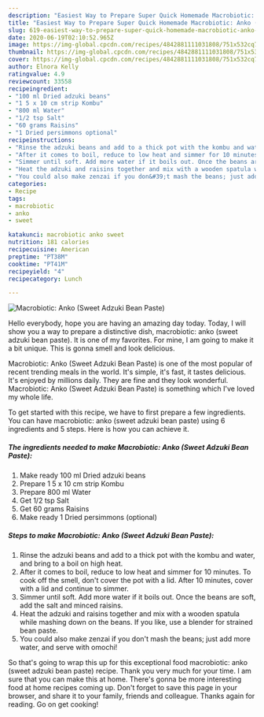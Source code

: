 ```yaml
---
description: "Easiest Way to Prepare Super Quick Homemade Macrobiotic: Anko (Sweet Adzuki Bean Paste)"
title: "Easiest Way to Prepare Super Quick Homemade Macrobiotic: Anko (Sweet Adzuki Bean Paste)"
slug: 619-easiest-way-to-prepare-super-quick-homemade-macrobiotic-anko-sweet-adzuki-bean-paste
date: 2020-06-19T02:10:52.965Z
image: https://img-global.cpcdn.com/recipes/4842881111031808/751x532cq70/macrobiotic-anko-sweet-adzuki-bean-paste-recipe-main-photo.jpg
thumbnail: https://img-global.cpcdn.com/recipes/4842881111031808/751x532cq70/macrobiotic-anko-sweet-adzuki-bean-paste-recipe-main-photo.jpg
cover: https://img-global.cpcdn.com/recipes/4842881111031808/751x532cq70/macrobiotic-anko-sweet-adzuki-bean-paste-recipe-main-photo.jpg
author: Elnora Kelly
ratingvalue: 4.9
reviewcount: 33558
recipeingredient:
- "100 ml Dried adzuki beans"
- "1 5 x 10 cm strip Kombu"
- "800 ml Water"
- "1/2 tsp Salt"
- "60 grams Raisins"
- "1 Dried persimmons optional"
recipeinstructions:
- "Rinse the adzuki beans and add to a thick pot with the kombu and water, and bring to a boil on high heat."
- "After it comes to boil, reduce to low heat and simmer for 10 minutes. To cook off the smell, don&#39;t cover the pot with a lid. After 10 minutes, cover with a lid and continue to simmer."
- "Simmer until soft. Add more water if it boils out. Once the beans are soft, add the salt and minced raisins."
- "Heat the adzuki and raisins together and mix with a wooden spatula while mashing down on the beans. If you like, use a blender for strained bean paste."
- "You could also make zenzai if you don&#39;t mash the beans; just add more water, and serve with omochi!"
categories:
- Recipe
tags:
- macrobiotic
- anko
- sweet

katakunci: macrobiotic anko sweet 
nutrition: 181 calories
recipecuisine: American
preptime: "PT38M"
cooktime: "PT41M"
recipeyield: "4"
recipecategory: Lunch

---
```



![Macrobiotic: Anko (Sweet Adzuki Bean Paste)](https://img-global.cpcdn.com/recipes/4842881111031808/751x532cq70/macrobiotic-anko-sweet-adzuki-bean-paste-recipe-main-photo.jpg)

Hello everybody, hope you are having an amazing day today. Today, I will show you a way to prepare a distinctive dish, macrobiotic: anko (sweet adzuki bean paste). It is one of my favorites. For mine, I am going to make it a bit unique. This is gonna smell and look delicious.

Macrobiotic: Anko (Sweet Adzuki Bean Paste) is one of the most popular of recent trending meals in the world. It's simple, it's fast, it tastes delicious. It's enjoyed by millions daily. They are fine and they look wonderful. Macrobiotic: Anko (Sweet Adzuki Bean Paste) is something which I've loved my whole life.




To get started with this recipe, we have to first prepare a few ingredients. You can have macrobiotic: anko (sweet adzuki bean paste) using 6 ingredients and 5 steps. Here is how you can achieve it.

<!--inarticleads1-->

##### The ingredients needed to make Macrobiotic: Anko (Sweet Adzuki Bean Paste):

1. Make ready 100 ml Dried adzuki beans
1. Prepare 1 5 x 10 cm strip Kombu
1. Prepare 800 ml Water
1. Get 1/2 tsp Salt
1. Get 60 grams Raisins
1. Make ready 1 Dried persimmons (optional)




<!--inarticleads2-->

##### Steps to make Macrobiotic: Anko (Sweet Adzuki Bean Paste):

1. Rinse the adzuki beans and add to a thick pot with the kombu and water, and bring to a boil on high heat.
1. After it comes to boil, reduce to low heat and simmer for 10 minutes. To cook off the smell, don&#39;t cover the pot with a lid. After 10 minutes, cover with a lid and continue to simmer.
1. Simmer until soft. Add more water if it boils out. Once the beans are soft, add the salt and minced raisins.
1. Heat the adzuki and raisins together and mix with a wooden spatula while mashing down on the beans. If you like, use a blender for strained bean paste.
1. You could also make zenzai if you don&#39;t mash the beans; just add more water, and serve with omochi!




So that's going to wrap this up for this exceptional food macrobiotic: anko (sweet adzuki bean paste) recipe. Thank you very much for your time. I am sure that you can make this at home. There's gonna be more interesting food at home recipes coming up. Don't forget to save this page in your browser, and share it to your family, friends and colleague. Thanks again for reading. Go on get cooking!
